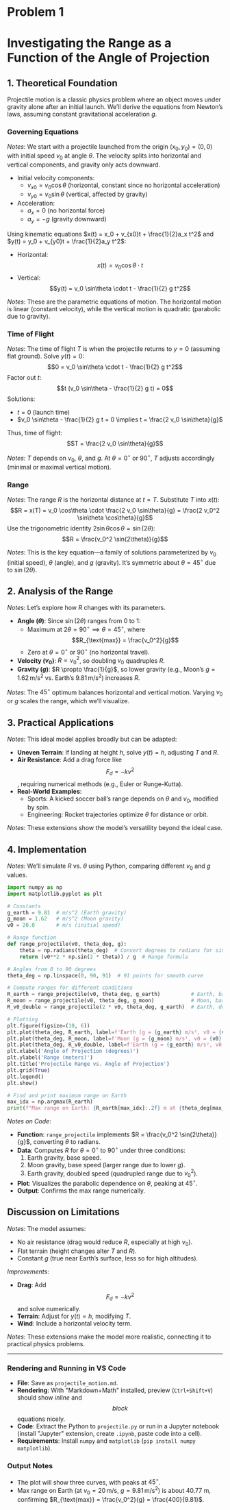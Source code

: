 
# Problem 1

# Investigating the Range as a Function of the Angle of Projection

## 1. Theoretical Foundation

Projectile motion is a classic physics problem where an object moves under gravity alone after an initial launch. We’ll derive the equations from Newton’s laws, assuming constant gravitational acceleration $g$.

### Governing Equations
*Notes*: We start with a projectile launched from the origin $(x_0, y_0) = (0, 0)$ with initial speed $v_0$ at angle $\theta$. The velocity splits into horizontal and vertical components, and gravity only acts downward.

- Initial velocity components:
  - $v_{x0} = v_0 \cos\theta$ (horizontal, constant since no horizontal acceleration)
  - $v_{y0} = v_0 \sin\theta$ (vertical, affected by gravity)
- Acceleration:
  - $a_x = 0$ (no horizontal force)
  - $a_y = -g$ (gravity downward)

Using kinematic equations $x(t) = x_0 + v_{x0}t + \frac{1}{2}a_x t^2$ and $y(t) = y_0 + v_{y0}t + \frac{1}{2}a_y t^2$:
- Horizontal: $$x(t) = v_0 \cos\theta \cdot t$$
- Vertical: $$y(t) = v_0 \sin\theta \cdot t - \frac{1}{2} g t^2$$

*Notes*: These are the parametric equations of motion. The horizontal motion is linear (constant velocity), while the vertical motion is quadratic (parabolic due to gravity).

### Time of Flight
*Notes*: The time of flight $T$ is when the projectile returns to $y = 0$ (assuming flat ground). Solve $y(t) = 0$:
$$0 = v_0 \sin\theta \cdot t - \frac{1}{2} g t^2$$
Factor out $t$:
$$t (v_0 \sin\theta - \frac{1}{2} g t) = 0$$
Solutions:
- $t = 0$ (launch time)
- $v_0 \sin\theta - \frac{1}{2} g t = 0 \implies t = \frac{2 v_0 \sin\theta}{g}$

Thus, time of flight: $$T = \frac{2 v_0 \sin\theta}{g}$$

*Notes*: $T$ depends on $v_0$, $\theta$, and $g$. At $\theta = 0^\circ$ or $90^\circ$, $T$ adjusts accordingly (minimal or maximal vertical motion).

### Range
*Notes*: The range $R$ is the horizontal distance at $t = T$. Substitute $T$ into $x(t)$:
$$R = x(T) = v_0 \cos\theta \cdot \frac{2 v_0 \sin\theta}{g} = \frac{2 v_0^2 \sin\theta \cos\theta}{g}$$
Use the trigonometric identity $2 \sin\theta \cos\theta = \sin(2\theta)$:
$$R = \frac{v_0^2 \sin(2\theta)}{g}$$

*Notes*: This is the key equation—a family of solutions parameterized by $v_0$ (initial speed), $\theta$ (angle), and $g$ (gravity). It’s symmetric about $\theta = 45^\circ$ due to $\sin(2\theta)$.

## 2. Analysis of the Range

*Notes*: Let’s explore how $R$ changes with its parameters.

- **Angle ($\theta$)**: Since $\sin(2\theta)$ ranges from 0 to 1:
  - Maximum at $2\theta = 90^\circ \implies \theta = 45^\circ$, where $$R_{\text{max}} = \frac{v_0^2}{g}$$
  - Zero at $\theta = 0^\circ$ or $90^\circ$ (no horizontal travel).
- **Velocity ($v_0$)**: $R \propto v_0^2$, so doubling $v_0$ quadruples $R$.
- **Gravity ($g$)**: $R \propto \frac{1}{g}$, so lower gravity (e.g., Moon’s $g = 1.62 \, \text{m/s}^2$ vs. Earth’s $9.81 \, \text{m/s}^2$) increases $R$.

*Notes*: The $45^\circ$ optimum balances horizontal and vertical motion. Varying $v_0$ or $g$ scales the range, which we’ll visualize.

## 3. Practical Applications

*Notes*: This ideal model applies broadly but can be adapted:
- **Uneven Terrain**: If landing at height $h$, solve $y(t) = h$, adjusting $T$ and $R$.
- **Air Resistance**: Add a drag force like $$F_d = -k v^2$$, requiring numerical methods (e.g., Euler or Runge-Kutta).
- **Real-World Examples**:
  - Sports: A kicked soccer ball’s range depends on $\theta$ and $v_0$, modified by spin.
  - Engineering: Rocket trajectories optimize $\theta$ for distance or orbit.

*Notes*: These extensions show the model’s versatility beyond the ideal case.

## 4. Implementation

*Notes*: We’ll simulate $R$ vs. $\theta$ using Python, comparing different $v_0$ and $g$ values.

```python
import numpy as np
import matplotlib.pyplot as plt

# Constants
g_earth = 9.81  # m/s^2 (Earth gravity)
g_moon = 1.62   # m/s^2 (Moon gravity)
v0 = 20.0       # m/s (initial speed)

# Range function
def range_projectile(v0, theta_deg, g):
    theta = np.radians(theta_deg)  # Convert degrees to radians for sin/cos
    return (v0**2 * np.sin(2 * theta)) / g  # Range formula

# Angles from 0 to 90 degrees
theta_deg = np.linspace(0, 90, 91)  # 91 points for smooth curve

# Compute ranges for different conditions
R_earth = range_projectile(v0, theta_deg, g_earth)          # Earth, base v0
R_moon = range_projectile(v0, theta_deg, g_moon)            # Moon, base v0
R_v0_double = range_projectile(2 * v0, theta_deg, g_earth)  # Earth, doubled v0

# Plotting
plt.figure(figsize=(10, 6))
plt.plot(theta_deg, R_earth, label=f'Earth (g = {g_earth} m/s², v0 = {v0} m/s)')
plt.plot(theta_deg, R_moon, label=f'Moon (g = {g_moon} m/s², v0 = {v0} m/s)')
plt.plot(theta_deg, R_v0_double, label=f'Earth (g = {g_earth} m/s², v0 = {2*v0} m/s)')
plt.xlabel('Angle of Projection (degrees)')
plt.ylabel('Range (meters)')
plt.title('Projectile Range vs. Angle of Projection')
plt.grid(True)
plt.legend()
plt.show()

# Find and print maximum range on Earth
max_idx = np.argmax(R_earth)
print(f"Max range on Earth: {R_earth[max_idx]:.2f} m at {theta_deg[max_idx]}°")
```

*Notes on Code*:
- **Function**: `range_projectile` implements $R = \frac{v_0^2 \sin(2\theta)}{g}$, converting $\theta$ to radians.
- **Data**: Computes $R$ for $\theta = 0^\circ$ to $90^\circ$ under three conditions:
  1. Earth gravity, base speed.
  2. Moon gravity, base speed (larger range due to lower $g$).
  3. Earth gravity, doubled speed (quadrupled range due to $v_0^2$).
- **Plot**: Visualizes the parabolic dependence on $\theta$, peaking at $45^\circ$.
- **Output**: Confirms the max range numerically.

## Discussion on Limitations

*Notes*: The model assumes:
- No air resistance (drag would reduce $R$, especially at high $v_0$).
- Flat terrain (height changes alter $T$ and $R$).
- Constant $g$ (true near Earth’s surface, less so for high altitudes).

*Improvements*:
- **Drag**: Add $$F_d = -k v^2$$ and solve numerically.
- **Terrain**: Adjust for $y(t) = h$, modifying $T$.
- **Wind**: Include a horizontal velocity term.

*Notes*: These extensions make the model more realistic, connecting it to practical physics problems.

---

### Rendering and Running in VS Code
- **File**: Save as `projectile_motion.md`.
- **Rendering**: With "Markdown+Math" installed, preview (`Ctrl+Shift+V`) should show $inline$ and $$block$$ equations nicely.
- **Code**: Extract the Python to `projectile.py` or run in a Jupyter notebook (install "Jupyter" extension, create `.ipynb`, paste code into a cell).
- **Requirements**: Install `numpy` and `matplotlib` (`pip install numpy matplotlib`).

### Output Notes
- The plot will show three curves, with peaks at $45^\circ$.
- Max range on Earth (at $v_0 = 20 \, \text{m/s}$, $g = 9.81 \, \text{m/s}^2$) is about 40.77 m, confirming $R_{\text{max}} = \frac{v_0^2}{g} = \frac{400}{9.81}$.

